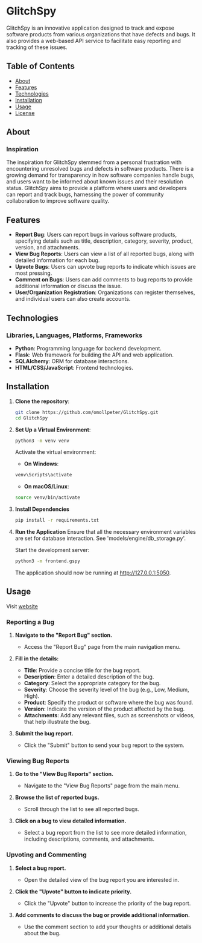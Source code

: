 # GlitchSpy

GlitchSpy is an innovative application designed to track and expose software products from various organizations that have defects and bugs. It also provides a web-based API service to facilitate easy reporting and tracking of these issues.

## Table of Contents
- [About](#about)
- [Features](#features)
- [Technologies](#technologies)
- [Installation](#installation)
- [Usage](#usage)
- [License](#license)

## About

### Inspiration

The inspiration for GlitchSpy stemmed from a personal frustration with encountering unresolved bugs and defects in software products. There is a growing demand for transparency in how software companies handle bugs, and users want to be informed about known issues and their resolution status. GlitchSpy aims to provide a platform where users and developers can report and track bugs, harnessing the power of community collaboration to improve software quality.

## Features

- **Report Bug**: Users can report bugs in various software products, specifying details such as title, description, category, severity, product, version, and attachments.
- **View Bug Reports**: Users can view a list of all reported bugs, along with detailed information for each bug.
- **Upvote Bugs**: Users can upvote bug reports to indicate which issues are most pressing.
- **Comment on Bugs**: Users can add comments to bug reports to provide additional information or discuss the issue.
- **User/Organization Registration**: Organizations can register themselves, and individual users can also create accounts.

## Technologies

### Libraries, Languages, Platforms, Frameworks
- **Python**: Programming language for backend development.
- **Flask**: Web framework for building the API and web application.
- **SQLAlchemy**: ORM for database interactions.
- **HTML/CSS/JavaScript**: Frontend technologies.

## Installation

1. **Clone the repository**:
   ```bash
   git clone https://github.com/omollpeter/GlitchSpy.git
   cd GlitchSpy
   ```

2. **Set Up a Virtual Environment**:
    ```bash
    python3 -m venv venv
    ```

    Activate the virtual environment:

    - **On Windows**:
    ```bash
    venv\Scripts\activate
    ```

    - **On macOS/Linux**:
    ```bash
    source venv/bin/activate
    ```

3. **Install Dependencies**
    ```bash
    pip install -r requirements.txt
    ```

4. **Run the Application**
    Ensure that all the necessary environment variables are set for database interaction. See 'models/engine/db_storage.py'.

    Start the development server:
    ```bash
    python3 -m frontend.gspy
    ```
    The application should now be running at http://127.0.0.1:5050.


## Usage 
Visit [website](https://www.omollpeter.tech)

### Reporting a Bug

1. **Navigate to the "Report Bug" section.**
   - Access the "Report Bug" page from the main navigation menu.

2. **Fill in the details:**
   - **Title**: Provide a concise title for the bug report.
   - **Description**: Enter a detailed description of the bug.
   - **Category**: Select the appropriate category for the bug.
   - **Severity**: Choose the severity level of the bug (e.g., Low, Medium, High).
   - **Product**: Specify the product or software where the bug was found.
   - **Version**: Indicate the version of the product affected by the bug.
   - **Attachments**: Add any relevant files, such as screenshots or videos, that help illustrate the bug.

3. **Submit the bug report.**
   - Click the "Submit" button to send your bug report to the system.

### Viewing Bug Reports

1. **Go to the "View Bug Reports" section.**
   - Navigate to the "View Bug Reports" page from the main menu.

2. **Browse the list of reported bugs.**
   - Scroll through the list to see all reported bugs.

3. **Click on a bug to view detailed information.**
   - Select a bug report from the list to see more detailed information, including descriptions, comments, and attachments.

### Upvoting and Commenting

1. **Select a bug report.**
   - Open the detailed view of the bug report you are interested in.

2. **Click the "Upvote" button to indicate priority.**
   - Click the "Upvote" button to increase the priority of the bug report.

3. **Add comments to discuss the bug or provide additional information.**
   - Use the comment section to add your thoughts or additional details about the bug.
